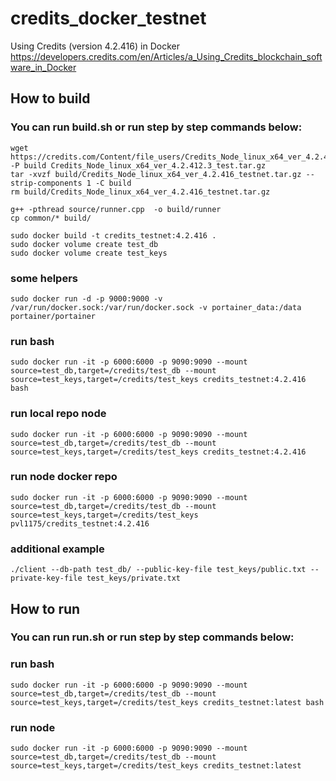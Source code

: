 # credits_docker_testnet
Using Credits (version 4.2.416) in Docker
https://developers.credits.com/en/Articles/a_Using_Credits_blockchain_software_in_Docker

## How to build
### You can run build.sh or run step by step commands below:
```shell 
wget https://credits.com/Content/file_users/Credits_Node_linux_x64_ver_4.2.416_testnet.tar.gz -P build Credits_Node_linux_x64_ver_4.2.412.3_test.tar.gz
tar -xvzf build/Credits_Node_linux_x64_ver_4.2.416_testnet.tar.gz --strip-components 1 -C build
rm build/Credits_Node_linux_x64_ver_4.2.416_testnet.tar.gz

g++ -pthread source/runner.cpp  -o build/runner
cp common/* build/

sudo docker build -t credits_testnet:4.2.416 .
sudo docker volume create test_db
sudo docker volume create test_keys
```
### some helpers
```shell
sudo docker run -d -p 9000:9000 -v /var/run/docker.sock:/var/run/docker.sock -v portainer_data:/data portainer/portainer
```
### run bash
```shell
sudo docker run -it -p 6000:6000 -p 9090:9090 --mount source=test_db,target=/credits/test_db --mount source=test_keys,target=/credits/test_keys credits_testnet:4.2.416 bash
```
### run local repo node
```shell
sudo docker run -it -p 6000:6000 -p 9090:9090 --mount source=test_db,target=/credits/test_db --mount source=test_keys,target=/credits/test_keys credits_testnet:4.2.416
```
### run node docker repo
```shell
sudo docker run -it -p 6000:6000 -p 9090:9090 --mount source=test_db,target=/credits/test_db --mount source=test_keys,target=/credits/test_keys pvl1175/credits_testnet:4.2.416
```
### additional example
```shell
./client --db-path test_db/ --public-key-file test_keys/public.txt --private-key-file test_keys/private.txt
```

## How to run
### You can run run.sh or run step by step commands below:
### run bash
```shell
sudo docker run -it -p 6000:6000 -p 9090:9090 --mount source=test_db,target=/credits/test_db --mount source=test_keys,target=/credits/test_keys credits_testnet:latest bash
```
### run node
```shell
sudo docker run -it -p 6000:6000 -p 9090:9090 --mount source=test_db,target=/credits/test_db --mount source=test_keys,target=/credits/test_keys credits_testnet:latest
```
